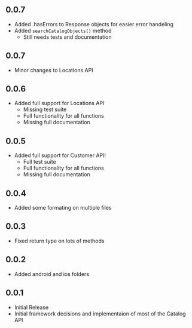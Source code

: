 ## 0.0.7
* Added .hasErrors to Response objects for easier error handeling
* Added `searchCatalogObjects()` method
    * Still needs tests and documentation


## 0.0.7
* Minor changes to Locations API

## 0.0.6
* Added full support for Locations API
    * Missing test suite
    * Full functionality for all functions
    * Missing full documentation

## 0.0.5
* Added full support for Customer API!
    * Full test suite
    * Full functionality for all functions
    * Missing full documentation

## 0.0.4
* Added some formating on multiple files

## 0.0.3
* Fixed return type on lots of methods

## 0.0.2
* Added android and ios folders

## 0.0.1
* Initial Release
* Initial framework decisions and implementaion of most of the Catalog API